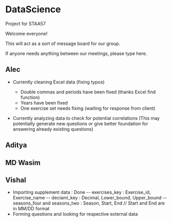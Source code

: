 # DataScience
Project for STAA57

Welcome everyone!

This will act as a sort of message board for our group.

If  anyone needs anything between our meetings, please type here.

## Alec
- Currently cleaning Excel data (fixing typos)
  - Double commas and periods have been fixed (thanks Excel find function)
  - Years have been fixed
  - One exercise set needs fixing (waiting for response from client)
  
- Currently analyzing data to check for potential correlations (This may potentially generate new questions or give better foundation for answering already existing questions)
  
## Aditya


## MD Wasim


## Vishal
- Importing supplement data : Done
-- exercises_key : Exercise_id, Exercise_name
-- deciaml_key : Decimal, Lower_bound, Upper_bound
-- seasons_four and seasons_two : Season, Start, End // Start and End are in MM/DD format
- Forming questions and looking for respective external data
